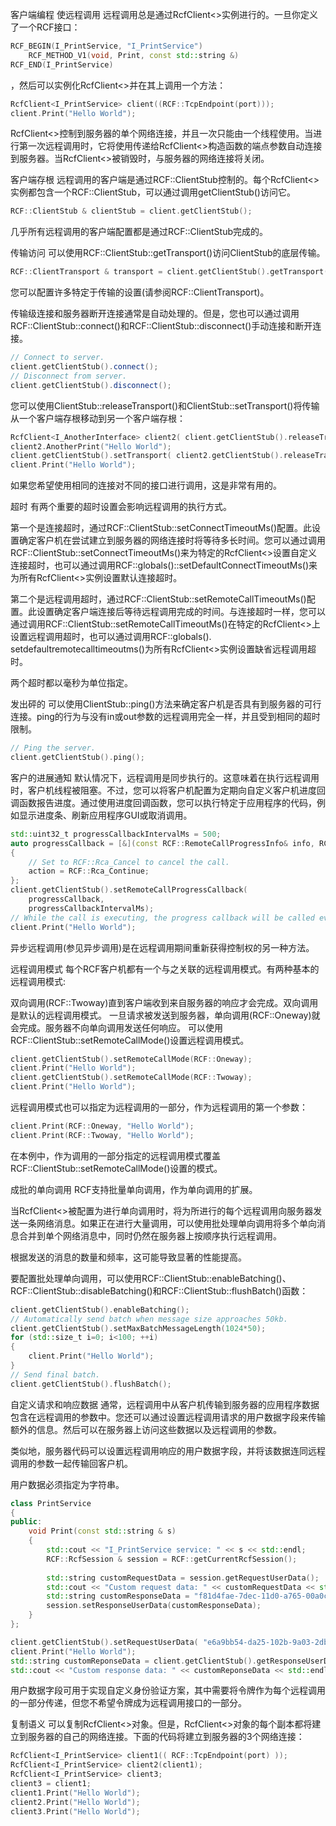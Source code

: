 <!--
 * @Author: haoluo
 * @Date: 2019-07-15 11:44:30
 * @LastEditors: haoluo
 * @LastEditTime: 2019-07-15 11:48:31
 * @Description: file content
 -->
客户端编程
使远程调用
远程调用总是通过RcfClient<>实例进行的。一旦你定义了一个RCF接口：
```cpp
RCF_BEGIN(I_PrintService, "I_PrintService")
    RCF_METHOD_V1(void, Print, const std::string &)
RCF_END(I_PrintService)
```
，然后可以实例化RcfClient<>并在其上调用一个方法：
```cpp
RcfClient<I_PrintService> client((RCF::TcpEndpoint(port)));
client.Print("Hello World");
```
RcfClient<>控制到服务器的单个网络连接，并且一次只能由一个线程使用。当进行第一次远程调用时，它将使用传递给RcfClient<>构造函数的端点参数自动连接到服务器。当RcfClient<>被销毁时，与服务器的网络连接将关闭。

客户端存根
远程调用的客户端是通过RCF::ClientStub控制的。每个RcfClient<>实例都包含一个RCF::ClientStub，可以通过调用getClientStub()访问它。
```cpp
RCF::ClientStub & clientStub = client.getClientStub();
```
几乎所有远程调用的客户端配置都是通过RCF::ClientStub完成的。

传输访问
可以使用RCF::ClientStub::getTransport()访问ClientStub的底层传输。
```cpp
RCF::ClientTransport & transport = client.getClientStub().getTransport();
```
您可以配置许多特定于传输的设置(请参阅RCF::ClientTransport)。

传输级连接和服务器断开连接通常是自动处理的。但是，您也可以通过调用RCF::ClientStub::connect()和RCF::ClientStub::disconnect()手动连接和断开连接。
```cpp
// Connect to server.
client.getClientStub().connect();
// Disconnect from server.
client.getClientStub().disconnect();
```
您可以使用ClientStub::releaseTransport()和ClientStub::setTransport()将传输从一个客户端存根移动到另一个客户端存根：
```cpp
RcfClient<I_AnotherInterface> client2( client.getClientStub().releaseTransport() );
client2.AnotherPrint("Hello World");
client.getClientStub().setTransport( client2.getClientStub().releaseTransport() );
client.Print("Hello World");
```
如果您希望使用相同的连接对不同的接口进行调用，这是非常有用的。

超时
有两个重要的超时设置会影响远程调用的执行方式。

第一个是连接超时，通过RCF::ClientStub::setConnectTimeoutMs()配置。此设置确定客户机在尝试建立到服务器的网络连接时将等待多长时间。您可以通过调用RCF::ClientStub::setConnectTimeoutMs()来为特定的RcfClient<>设置自定义连接超时，也可以通过调用RCF::globals()::setDefaultConnectTimeoutMs()来为所有RcfClient<>实例设置默认连接超时。

第二个是远程调用超时，通过RCF::ClientStub::setRemoteCallTimeoutMs()配置。此设置确定客户端连接后等待远程调用完成的时间。与连接超时一样，您可以通过调用RCF::ClientStub::setRemoteCallTimeoutMs()在特定的RcfClient<>上设置远程调用超时，也可以通过调用RCF::globals(). setdefaultremotecalltimeoutms()为所有RcfClient<>实例设置缺省远程调用超时。

两个超时都以毫秒为单位指定。

发出砰的
可以使用ClientStub::ping()方法来确定客户机是否具有到服务器的可行连接。ping的行为与没有in或out参数的远程调用完全一样，并且受到相同的超时限制。
```cpp
// Ping the server.
client.getClientStub().ping();
```
客户的进展通知
默认情况下，远程调用是同步执行的。这意味着在执行远程调用时，客户机线程被阻塞。不过，您可以将客户机配置为定期向自定义客户机进度回调函数报告进度。通过使用进度回调函数，您可以执行特定于应用程序的代码，例如显示进度条、刷新应用程序GUI或取消调用。
```cpp
std::uint32_t progressCallbackIntervalMs = 500;
auto progressCallback = [&](const RCF::RemoteCallProgressInfo& info, RCF::RemoteCallAction& action) 
{ 
    // Set to RCF::Rca_Cancel to cancel the call.
    action = RCF::Rca_Continue;
};
client.getClientStub().setRemoteCallProgressCallback(
    progressCallback,
    progressCallbackIntervalMs);
// While the call is executing, the progress callback will be called every 500ms.
client.Print("Hello World");
```
异步远程调用(参见异步调用)是在远程调用期间重新获得控制权的另一种方法。

远程调用模式
每个RCF客户机都有一个与之关联的远程调用模式。有两种基本的远程调用模式:

双向调用(RCF::Twoway)直到客户端收到来自服务器的响应才会完成。双向调用是默认的远程调用模式。
一旦请求被发送到服务器，单向调用(RCF::Oneway)就会完成。服务器不向单向调用发送任何响应。
可以使用RCF::ClientStub::setRemoteCallMode()设置远程调用模式。
```cpp
client.getClientStub().setRemoteCallMode(RCF::Oneway);
client.Print("Hello World");
client.getClientStub().setRemoteCallMode(RCF::Twoway);
client.Print("Hello World");
```
远程调用模式也可以指定为远程调用的一部分，作为远程调用的第一个参数：
```cpp
client.Print(RCF::Oneway, "Hello World");
client.Print(RCF::Twoway, "Hello World");
```
在本例中，作为调用的一部分指定的远程调用模式覆盖RCF::ClientStub::setRemoteCallMode()设置的模式。

成批的单向调用
RCF支持批量单向调用，作为单向调用的扩展。

当RcfClient<>被配置为进行单向调用时，将为所进行的每个远程调用向服务器发送一条网络消息。如果正在进行大量调用，可以使用批处理单向调用将多个单向消息合并到单个网络消息中，同时仍然在服务器上按顺序执行远程调用。

根据发送的消息的数量和频率，这可能导致显著的性能提高。

要配置批处理单向调用，可以使用RCF::ClientStub::enableBatching()、RCF::ClientStub::disableBatching()和RCF::ClientStub::flushBatch()函数：
```cpp
client.getClientStub().enableBatching();
// Automatically send batch when message size approaches 50kb.
client.getClientStub().setMaxBatchMessageLength(1024*50);
for (std::size_t i=0; i<100; ++i)
{
    client.Print("Hello World");
}
// Send final batch.
client.getClientStub().flushBatch();
```
自定义请求和响应数据
通常，远程调用中从客户机传输到服务器的应用程序数据包含在远程调用的参数中。您还可以通过设置远程调用请求的用户数据字段来传输额外的信息。然后可以在服务器上访问这些数据以及远程调用的参数。

类似地，服务器代码可以设置远程调用响应的用户数据字段，并将该数据连同远程调用的参数一起传输回客户机。

用户数据必须指定为字符串。
```cpp
class PrintService
{
public:
    void Print(const std::string & s)
    {
        std::cout << "I_PrintService service: " << s << std::endl;
        RCF::RcfSession & session = RCF::getCurrentRcfSession();
        
        std::string customRequestData = session.getRequestUserData();
        std::cout << "Custom request data: " << customRequestData << std::endl;
        std::string customResponseData = "f81d4fae-7dec-11d0-a765-00a0c91e6bf6";
        session.setResponseUserData(customResponseData);
    }
};
```
```cpp
client.getClientStub().setRequestUserData( "e6a9bb54-da25-102b-9a03-2db401e887ec" );
client.Print("Hello World");
std::string customReponseData = client.getClientStub().getResponseUserData();
std::cout << "Custom response data: " << customReponseData << std::endl;
```
用户数据字段可用于实现自定义身份验证方案，其中需要将令牌作为每个远程调用的一部分传递，但您不希望令牌成为远程调用接口的一部分。

复制语义
可以复制RcfClient<>对象。但是，RcfClient<>对象的每个副本都将建立到服务器的自己的网络连接。下面的代码将建立到服务器的3个网络连接：
```cpp
RcfClient<I_PrintService> client1(( RCF::TcpEndpoint(port) ));
RcfClient<I_PrintService> client2(client1);
RcfClient<I_PrintService> client3;
client3 = client1;
client1.Print("Hello World");
client2.Print("Hello World");
client3.Print("Hello World");
```